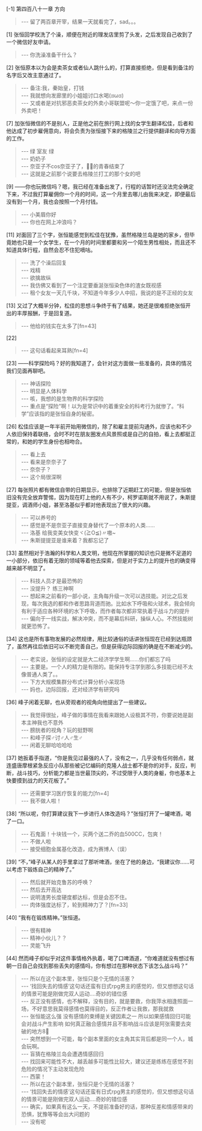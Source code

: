 
[-1] 第四百八十一章 方向
>--- 留了两百章开宰，结果一天就看完了，sad。。。<br>

[1] 张恒回学校洗了个澡，顺便在附近的理发店里剪了头发，之后发现自己收到了一个微信好友申请。
>--- 你洗澡准备干什么？<br>

[2] 张恒原本以为会是卖茶女或者仙人跳什么的，打算直接拒绝，但是看到备注的名字后又改主意通过了。
>--- 备注:我，秦始皇，打钱<br>
>--- 我就想向发廊里的小姐姐讨口水喝(ಡωಡ)<br>
>--- 又或者是对抗邪恶卖茶女的外卖小哥联盟呢～你一定饿了吧，来点一份外卖吧！<br>

[7] 加张恒微信的不是别人，正是他之前在旅行网上找的女学生翻译松佳，后者和他达成了初步雇佣意向，将会负责为张恒接下来的格陵兰之行提供翻译和向导方面的工作。
>--- 绿 室友 绿<br>
>--- 奶奶子<br>
>--- 奈亚子不cos奈亚子了，👴🏻的青春结束了<br>
>--- 这就是之前那个说要去格陵兰打工的那个女的吧<br>

[9] ——你也玩微信吗？嗯，我已经在准备出发了，行程的话暂时还没法完全确定下来，不过我打算雇佣你一个月的时间，这一个月里去哪儿由我来决定，即便最后没有到一个月，我也会按照一个月付钱。
>--- 小美眉你好<br>
>--- 你也在网上冲浪吗？<br>

[11] 对面回了三个字，张恒能感觉到松佳在犹豫，虽然格陵兰岛是她的家乡，但毕竟她也只是一个女学生，在一个月的时间里都要和另一个陌生男性相处，而且还不知道具体行程，自然会忍不住犯嘀咕。
>--- 洗了个澡后回复<br>
>--- 戏精<br>
>--- 欲擒故纵<br>
>--- 我仿佛又看到了一个注定要垂涎张恒染色体的渣女既视感<br>
>--- 租个女友一天几千块，不知道今年多少人中招，我说的是不正经的女友<br>

[13] 又过了大概半分钟，松佳的思想斗争终于有了结果，她还是很难拒绝张恒开出的丰厚报酬，于是回复道。
>--- 他给的钱实在太多了[fn=43]<br>

[22] 
>--- 这句话看起来耳熟[fn=4]<br>

[23] ——科学探险吗？好的我知道了，会针对这方面做一些准备的，具体的情况我们见面再聊吧。
>--- 神话探险<br>
>--- 明显是人体科学<br>
>--- 咳，我想的是生物界的科学探险<br>
>--- 重点是“探险”啊！以为是常识中的着重安全的科考行为就惨了。“科学”应该指的是张恒自身的秘密。<br>

[26] 松佳应该是一年半前开始用微信的，除了和雇主提前沟通外，应该也和不少人依旧保持着联络，会时不时在朋友圈发点风景照或是自己的自拍，看上去都挺正常的，和她的学生身份也相吻合。
>--- 看上去<br>
>--- 看来是奈奈子了<br>
>--- 奈奈子？<br>
>--- 这个局很深啊<br>

[27] 每张照片都有微信自带的日期显示，也排除了近期赶工的可能，但是张恒依旧没有完全放弃警惕，因为现在盯上他的人有不少，柯罗诺斯就不用说了，朱斯提提亚，调酒师小姐，甚至洛基似乎都对他表现出了很大的兴趣。
>--- 可以养号的<br>
>--- 感觉是不是奈亚子直接变身替代了一个原本的人类……<br>
>--- 洛基 给我变美女快变ヾ(≧O≦)〃嗷~<br>
>--- 朱斯提提亚是谁来着？我都忘记了<br>

[33] 虽然相对于浩瀚的科学和人类文明，他现在所掌握的知识也只是微不足道的一小部分，依旧有着无限的领域等着他去探索，但是对于实力上的提升也的确变得越来越不明显了。
>--- 科技人员才是最恐怖的<br>
>--- 没提升？ 练三神啊<br>
>--- 想起来之前看的一部小说，主角每升级一次可以选技能。对比之后发现，每次我选的都和作者思路背道而驰。比如水下呼吸和火球术，我会倾向有利于适应各种环境的水下呼吸，而作者每次都非常执着于战斗力的提升<br>
>--- 偏向于一线实战，解决冲突，而不是幕后科研，操纵人心。不然技能树就更恐怖了。<br>

[34] 这也是所有事物发展的必然规律，用比较通俗的话讲张恒现在已经到达瓶颈了，虽然再往后依旧可以不断完善自己，但是获得边际回报的确是在不断减少的。
>--- 老实说，张恒的设定就是大二经济学学生啊……你们都忘了吗<br>
>--- 主要是。一个人的精力是有限的。能保持专注学到那么多技能已经不太像普通人类了。。<br>
>--- 下方大规模集群分布式计算分析小呆现场<br>
>--- 妈也，边际回报，还对经济学有研究吗<br>

[36] 峰子闲着无聊，也从旁观者的视角向他提出了一些建议。
>--- 我觉得很扯，峰子做的事情在我看来跟她人设极其不符，你要说她是副本主神我也不意外<br>
>--- 膀胱者的视角？玩的挺野啊<br>
>--- 和峰子探♂讨♂人♂生♂<br>
>--- 闲着无聊哈哈哈哈<br>

[37] 她扳着手指道，“你是我见过最强的人了，没有之一，几乎没有任何弱点，就连盛唐摩根紧急反应小队那些被记忆编码的克隆人战士都不是你的对手，反应，判断，战斗技巧，分析能力都是当世最顶尖的，不过受限于人类的身躯，你也基本上快要摸到战力的天花板了。”
>--- 还需要学习医疗恢复的能力[fn=4]<br>
>--- 我不做人啦！<br>

[38] “所以呢，你打算建议我下一步进行人体改造吗？”张恒打开了一罐啤酒，喝了一口。
>--- 石鬼面！十块钱一个，买两个送二乔的血500CC，包爽！<br>
>--- 不做人啦<br>
>--- 接受细胞金属基化改造，成为赛博人（误）<br>

[39] “不，”峰子从某人的手里拿过了那听啤酒，坐在了他的身边，“我建议你……可以考虑下锻炼自己的精神了。”
>--- 然后就开始克鲁苏的呼唤？<br>
>--- 然后去开高达<br>
>--- 说明渣男长度硬度都达标，但是会忍不住。<br>
>--- 肉体强度达标了，轮到精神力了？[fn=33]<br>

[40] “我有在锻炼精神。”张恒道。
>--- 很有精神<br>
>--- 精神小伙儿？？<br>
>--- 灵能飞升<br>

[44] 然而峰子却似乎对这件事情格外执着，喝了口啤酒道，“你难道就没有想过有朝一日自己会找到那些丢失的感情吗，你有想过在那种状态下该怎么战斗吗？”
>--- 所以在这个副本里，张恒只是个无情的活塞？<br>
>--- ‘找回失去的情感’这句话还蛮有日式rpg男主的感觉的，但又想想这句话的情景可能是刚做完双人运动....奇妙的错位感<br>
>--- 反正没有感情，也不解释，没有目的，就是要救，你我萍水相逢照面一场，不好意思我莫得感情也莫得目的，反正作者让我救，那我就救<br>
>--- 张恒能这么强 没有感情的束缚是关键因素之一  所以如果感情回归可能会对战斗产生影响 如何真正融合感情并且不影响战斗应该是阿张需要去突破的地方8⃣️<br>
>--- 突然想到一个可能，每个副本里面的女主角其实背后都是同一个人，城会玩啊。<br>
>--- 盲猜在格陵兰岛会遭遇情感回归<br>
>--- 找回来可能性不大，越丢越多可能性比较大，建议还是练练在感觉不到危险的情况下主动发现危险<br>
>--- 西蒙！<br>
>--- 所以在这个副本里，张恒只是个无情的活塞？<br>
>--- ‘找回失去的情感’这句话还蛮有日式rpg男主的感觉的，但又想想这句话的情景可能是刚做完双人运动....奇妙的错位感<br>
>--- 确实，如果真有这么一天，不提前准备好的话，那种反差和情感带来的恐惧，犹豫等等会出大问题的<br>
>--- 没有呢<br>
